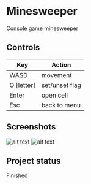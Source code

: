 # Minesweeper
Console game minesweeper

## Controls
| Key   	    | Action          |
|---	        |---	            |
| WASD   	    | movement        |
| O [letter]  | set/unset flag  |
| Enter  	    | open cell      	|
| Esc  	      | back to menu  	| 

## Screenshots
![alt text](https://drive.google.com/uc?export=view&id=1EIbjE_yi63owoYd_d5WILQ-3nLhP6B_Z)
![alt text](https://drive.google.com/uc?export=view&id=1kiDHOx6CLr_i2u2o4asUl9mP2a9OoSAD)

## Project status
Finished
